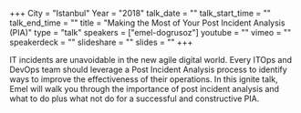 +++
City = "Istanbul"
Year = "2018"
talk_date = ""
talk_start_time = ""
talk_end_time = ""
title = "Making the Most of Your Post Incident Analysis (PIA)"
type = "talk"
speakers = ["emel-dogrusoz"]
youtube = ""
vimeo = ""
speakerdeck = ""
slideshare = ""
slides = ""
+++

IT incidents are unavoidable in the new agile digital world. Every ITOps and DevOps team should leverage a Post Incident Analysis process to identify ways to improve the effectiveness of their operations. In this ignite talk, Emel will walk you through the importance of post incident analysis and what to do plus what not do for a successful and constructive PIA.